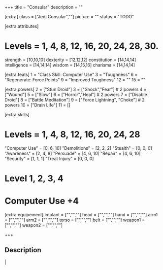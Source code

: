 +++
title       = "Consular"
description = ""

[extra]
class       = ["Jedi Consular",""]
picture     = ""
status      = "TODO"

  [extra.attributes]
  # Levels     =  1, 4, 8, 12, 16, 20, 24, 28, 30.
  strength     = [10,10,10]
  dexterity    = [12,12,12]
  constitution = [14,14,14]
  intelligence = [14,14,14]
  wisdom       = [14,15,16]
  charisma     = [14,14,14]

  [extra.feats]
  1  = "Class Skill: Computer Use"
  3  = "Toughness"
  6  = "Regenerate: Force Points"
  9  = "Improved Toughness"
  12 = ""
  15 = ""

  [extra.powers]
  2  = ["Stun Droid"]
  3  = ["Shock","Fear"] # 2 powers
  4  = ["Wound"]
  5  = ["Slow"]
  6  = ["Horror","Heal"] # 2 powers
  7  = ["Disable Droid"]
  8  = ["Battle Meditation"]
  9  = ["Force Lightning", "Choke"] # 2 powers
  10 = ["Drain Life"]
  11 = []

  [extra.skills]
  # Levels        =  1, 4, 8, 12, 16, 20, 24, 28
  "Computer Use"  = [0, 6, 10]
  "Demolitions"   = [2, 2, 2]
  "Stealth"       = [0, 0, 0]
  "Awareness"     = [2, 4, 8]
  "Persuade"      = [4, 6, 10]
  "Repair"        = [4, 6, 10]
  "Security"      = [1, 1, 1]
  "Treat Injury"  = [0, 0, 0]

  # Level         1, 2, 3, 4
  # Computer Use     +4

  [extra.equipement]
  implant   = ["","",""]
  head      = ["","",""]
  hand      = ["","",""]
  arm1      = ["","",""]
  arm2      = ["","",""]
  torso     = ["","",""]
  belt      = ["","",""]
  weapon1   = ["","",""]
  weapon2   = ["","",""]

+++

<h2 class="title">Description</h2>

<div class="block">
  |
</div>